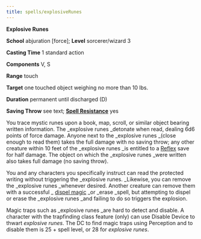 ```yaml
---
title: spells/explosiveRunes
---
```

 **Explosive Runes**

**School** abjuration [force]; **Level** sorcerer/wizard 3

**Casting Time** 1 standard action

**Components** V, S

**Range** touch

**Target** one touched object weighing no more than 10 lbs.

**Duration** permanent until discharged (D)

**Saving Throw** see text; **[Spell Resistance](../glossary#_spell-resistance)** yes

You trace mystic runes upon a book, map, scroll, or similar object bearing written information. The _explosive runes _detonate when read, dealing 6d6 points of force damage. Anyone next to the _explosive runes _(close enough to read them) takes the full damage with no saving throw; any other creature within 10 feet of the _explosive runes _is entitled to a [Reflex](../combat#_reflex) save for half damage. The object on which the _explosive runes _were written also takes full damage (no saving throw).

You and any characters you specifically instruct can read the protected writing without triggering the _explosive runes. _Likewise, you can remove the _explosive runes _whenever desired. Another creature can remove them with a successful _ [dispel magic](dispelMagic#_dispel-magic) _or _erase _spell, but attempting to dispel or erase the _explosive runes _and failing to do so triggers the explosion.

Magic traps such as _explosive runes _are hard to detect and disable. A character with the trapfinding class feature (only) can use Disable Device to thwart _explosive runes_. The DC to find magic traps using Perception and to disable them is 25 + spell level, or 28 for _explosive runes_.


